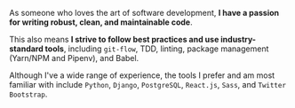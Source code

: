 As someone who loves the art of software development, **I have a passion for
writing robust, clean, and maintainable code**.

This also means **I strive to follow best practices and use industry-standard
tools**, including `git-flow`, TDD, linting, package management (Yarn/NPM and Pipenv),
and Babel.

Although I've a wide range of experience, the tools I prefer and am most familiar
with include `Python`, `Django`, `PostgreSQL`, `React.js`, `Sass`, and
`Twitter Bootstrap`.
